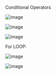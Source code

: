 Conditional Operators

![image](https://github.com/user-attachments/assets/ca6c107e-de4c-41e5-b9f0-20e2c8ed909d)

![image](https://github.com/user-attachments/assets/8bc4b9b5-675a-4bb4-9cd1-82ac6736e3a5)

![image](https://github.com/user-attachments/assets/dfc0ea34-10f9-4a68-8dd0-18c1174a73f3)

For LOOP:

![image](https://github.com/user-attachments/assets/04d1958b-3940-4459-8453-0b82477b76a5)

![image](https://github.com/user-attachments/assets/3d42054f-719e-440f-b02d-8e20d9886157)






